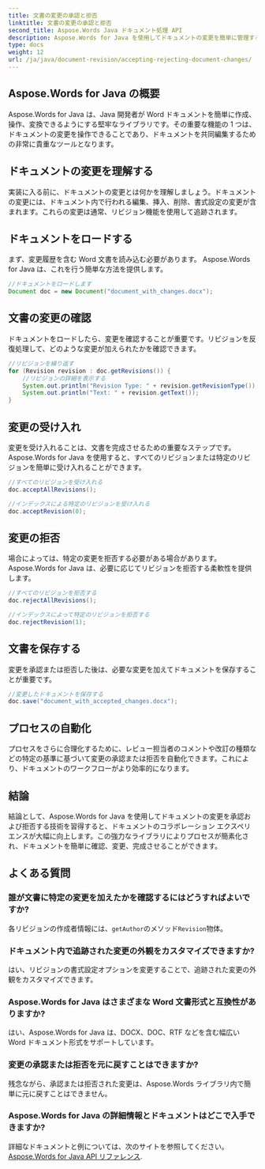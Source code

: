 ```yaml
---
title: 文書の変更の承認と拒否
linktitle: 文書の変更の承認と拒否
second_title: Aspose.Words Java ドキュメント処理 API
description: Aspose.Words for Java を使用してドキュメントの変更を簡単に管理する方法を学びましょう。改訂の承認と拒否をシームレスに行います。
type: docs
weight: 12
url: /ja/java/document-revision/accepting-rejecting-document-changes/
---
```


## Aspose.Words for Java の概要

Aspose.Words for Java は、Java 開発者が Word ドキュメントを簡単に作成、操作、変換できるようにする堅牢なライブラリです。その重要な機能の 1 つは、ドキュメントの変更を操作できることであり、ドキュメントを共同編集するための非常に貴重なツールとなります。

## ドキュメントの変更を理解する

実装に入る前に、ドキュメントの変更とは何かを理解しましょう。ドキュメントの変更には、ドキュメント内で行われる編集、挿入、削除、書式設定の変更が含まれます。これらの変更は通常、リビジョン機能を使用して追跡されます。

## ドキュメントをロードする

まず、変更履歴を含む Word 文書を読み込む必要があります。 Aspose.Words for Java は、これを行う簡単な方法を提供します。

```java
//ドキュメントをロードします
Document doc = new Document("document_with_changes.docx");
```

## 文書の変更の確認

ドキュメントをロードしたら、変更を確認することが重要です。リビジョンを反復処理して、どのような変更が加えられたかを確認できます。

```java
//リビジョンを繰り返す
for (Revision revision : doc.getRevisions()) {
    //リビジョンの詳細を表示する
    System.out.println("Revision Type: " + revision.getRevisionType());
    System.out.println("Text: " + revision.getText());
}
```

## 変更の受け入れ

変更を受け入れることは、文書を完成させるための重要なステップです。 Aspose.Words for Java を使用すると、すべてのリビジョンまたは特定のリビジョンを簡単に受け入れることができます。

```java
//すべてのリビジョンを受け入れる
doc.acceptAllRevisions();

//インデックスによる特定のリビジョンを受け入れる
doc.acceptRevision(0);
```

## 変更の拒否

場合によっては、特定の変更を拒否する必要がある場合があります。 Aspose.Words for Java は、必要に応じてリビジョンを拒否する柔軟性を提供します。

```java
//すべてのリビジョンを拒否する
doc.rejectAllRevisions();

//インデックスによって特定のリビジョンを拒否する
doc.rejectRevision(1);
```

## 文書を保存する

変更を承認または拒否した後は、必要な変更を加えてドキュメントを保存することが重要です。

```java
//変更したドキュメントを保存する
doc.save("document_with_accepted_changes.docx");
```

## プロセスの自動化

プロセスをさらに合理化するために、レビュー担当者のコメントや改訂の種類などの特定の基準に基づいて変更の承認または拒否を自動化できます。これにより、ドキュメントのワークフローがより効率的になります。

## 結論

結論として、Aspose.Words for Java を使用してドキュメントの変更を承認および拒否する技術を習得すると、ドキュメントのコラボレーション エクスペリエンスが大幅に向上します。この強力なライブラリによりプロセスが簡素化され、ドキュメントを簡単に確認、変更、完成させることができます。

## よくある質問

### 誰が文書に特定の変更を加えたかを確認するにはどうすればよいですか?

各リビジョンの作成者情報には、`getAuthor`のメソッド`Revision`物体。

### ドキュメント内で追跡された変更の外観をカスタマイズできますか?

はい、リビジョンの書式設定オプションを変更することで、追跡された変更の外観をカスタマイズできます。

### Aspose.Words for Java はさまざまな Word 文書形式と互換性がありますか?

はい、Aspose.Words for Java は、DOCX、DOC、RTF などを含む幅広い Word ドキュメント形式をサポートしています。

### 変更の承認または拒否を元に戻すことはできますか?

残念ながら、承認または拒否された変更は、Aspose.Words ライブラリ内で簡単に元に戻すことはできません。

### Aspose.Words for Java の詳細情報とドキュメントはどこで入手できますか?

詳細なドキュメントと例については、次のサイトを参照してください。[Aspose.Words for Java API リファレンス](https://reference.aspose.com/words/java/).